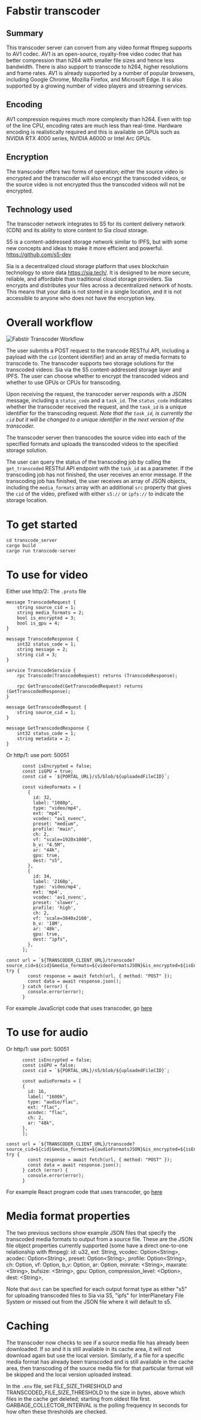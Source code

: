 # Fabstir transcoder

## Summary

This transcoder server can convert from any video format ffmpeg supports to AV1 codec. AV1 is an open-source, royalty-free video codec that has better compression than h264 with smaller file sizes and hence less bandwidth. There is also support to transcode to h264, higher resolutions and frame rates.
AV1 is already supported by a number of popular browsers, including Google Chrome, Mozilla Firefox, and Microsoft Edge. It is also supported by a growing number of video players and streaming services.

## Encoding

AV1 compression requires much more complexity than h264. Even with top of the line CPU, encoding rates are much less than real-time. Hardware encoding is realistically required and this is available on GPUs such as NVIDIA RTX 4000 series, NVIDIA A6000 or Intel Arc GPUs.

## Encryption

The transcoder offers two forms of operation; either the source video is encrypted and the transcoder will also encrypt the transcoded videos, or the source video is not encrypted thus the transcoded videos will not be encrypted.

## Technology used

The transcoder network integrates to S5 for its content delivery network (CDN) and its ability to store content to Sia cloud storage.

S5 is a content-addressed storage network similar to IPFS, but with some new concepts and ideas to make it more efficient and powerful.
https://github.com/s5-dev

Sia is a decentralized cloud storage platform that uses blockchain technology to store data https://sia.tech/. It is designed to be more secure, reliable, and affordable than traditional cloud storage providers. Sia encrypts and distributes your files across a decentralized network of hosts. This means that your data is not stored in a single location, and it is not accessible to anyone who does not have the encryption key.

# Overall workflow

![Fabstir Transcoder Workflow](https://fabstir.com/img2/Fabstir_transcoder_workflow.svg)

The user submits a POST request to the trancode RESTful API, including a payload with the `cid` (content identifier) and an array of media formats to transcode to. The transcoder supports two storage solutions for the transcoded videos: Sia via the S5 content-addressed storage layer and IPFS. The user can choose whether to encrypt the transcoded videos and whether to use GPUs or CPUs for transcoding.

Upon receiving the request, the transcoder server responds with a JSON message, including a `status_code` and a `task_id`. The `status_code` indicates whether the transcoder received the request, and the `task_id` is a unique identifier for the transcoding request. _Note that the `task_id`, is currently the `cid` but it will be changed to a unique identifier in the next version of the transcoder._

The transcoder server then transcodes the source video into each of the specified formats and uploads the transcoded videos to the specified storage solution.

The user can query the status of the transcoding job by calling the `get_transcoded` RESTful API endpoint with the `task_id` as a parameter. If the transcoding job has not finished, the user receives an error message. If the transcoding job has finished, the user receives an array of JSON objects, including the `media_formats` array with an additional `src` property that gives the `cid` of the video, prefixed with either `s5://` or `ipfs://` to indicate the storage location.

# To get started

```
cd transcode_server
cargo build
cargo run transcode-server
```

# To use for video

Either use http/2:
The `.proto` file

```
message TranscodeRequest {
    string source_cid = 1;
    string media_formats = 2;
    bool is_encrypted = 3;
    bool is_gpu = 4;
}

message TranscodeResponse {
    int32 status_code = 1;
    string message = 2;
    string cid = 3;
}

service TranscodeService {
    rpc Transcode(TranscodeRequest) returns (TranscodeResponse);

    rpc GetTranscoded(GetTranscodedRequest) returns (GetTranscodedResponse);
}

message GetTranscodedRequest {
    string source_cid = 1;
}

message GetTranscodedResponse {
    int32 status_code = 1;
    string metadata = 2;
}
```

Or http/1:
use port: 50051

```
      const isEncrypted = false;
      const isGPU = true;
      const cid = `${PORTAL_URL}/s5/blob/${uploadedFileCID}`;

      const videoFormats = [
        {
          id: 32,
          label: "1080p",
          type: "video/mp4",
          ext: "mp4",
          vcodec: "av1_nvenc",
          preset: "medium",
          profile: "main",
          ch: 2,
          vf: "scale=1920x1080",
          b_v: "4.5M",
          ar: "44k",
          gpu: true,
          dest: "s5",
        },
        {
          id: 34,
          label: '2160p',
          type: 'video/mp4',
          ext: 'mp4',
          vcodec: 'av1_nvenc',
          preset: 'slower',
          profile: 'high',
          ch: 2,
          vf: 'scale=3840x2160',
          b_v: '18M',
          ar: '48k',
          gpu: true,
          dest: "ipfs",
        },
      ];

const url = `${TRANSCODER_CLIENT_URL}/transcode?source_cid=${cid}&media_formats=${videoFormatsJSON}&is_encrypted=${isEncrypted}&is_gpu=${isGPU}`;
try {
        const response = await fetch(url, { method: "POST" });
        const data = await response.json();
      } catch (error) {
        console.error(error);
      }
```

For example JavaScript code that uses transcoder, go [here](https://github.com/Fabstir/upload-play-example)

# To use for audio

Or http/1:
use port: 50051

```
      const isEncrypted = false;
      const isGPU = false;
      const cid = `${PORTAL_URL}/s5/blob/${uploadedFileCID}`;

      const audioFormats = [
      {
        id: 16,
        label: "1600k",
        type: "audio/flac",
        ext: "flac",
        acodec: "flac",
        ch: 2,
        ar: "48k",
      },
      ];

const url = `${TRANSCODER_CLIENT_URL}/transcode?source_cid=${cid}&media_formats=${audioFormatsJSON}&is_encrypted=${isEncrypted}&is_gpu=${isGPU}`;
try {
        const response = await fetch(url, { method: "POST" });
        const data = await response.json();
      } catch (error) {
        console.error(error);
      }
```

For example React program code that uses transcoder, go [here](https://github.com/Fabstir/upload-play-audio-example)

# Media format properties

The two previous sections show example JSON files that specify the transcoded media formats to output from a source file. These are the JSON file object properties currently supported (some have a direct one-to-one relationship with ffmpeg):
id: u32,
ext: String,
vcodec: Option&lt;String&gt;,
acodec: Option&lt;String&gt;,
preset: Option&lt;String&gt;,
profile: Option&lt;String&gt;,
ch: Option<u8>,
vf: Option<String>,
b_v: Option<String>,
ar: Option<String>,
minrate: &lt;String&gt;,
maxrate: &lt;String&gt;,
bufsize: &lt;String&gt;,
gpu: Option<bool>,
compression_level: &lt;Option<u8>&gt;,
dest: &lt;String&gt;,

Note that `dest` can be specfied for each output format type as either "s5" for uploading transcoded files to Sia via S5, "ipfs" for InterPlanetary File System or missed out from the JSON file where it will default to s5.

# Caching

The transcoder now checks to see if a source media file has already been downloaded. If so and it is still available in its cache area, it will not download again but use the local version. Similarly, if a file for a specific media format has already been transcoded and is still available in the cache area, then transcoding of the source media file for that particular format will be skipped and the local version uploaded instead.

In the `.env` file, set FILE_SIZE_THRESHOLD and TRANSCODED_FILE_SIZE_THRESHOLD to the size in bytes, above which files in the cache get deleted; starting from oldest file first. GARBAGE_COLLECTOR_INTERVAL is the polling frequency in seconds for how often these thresholds are checked.
